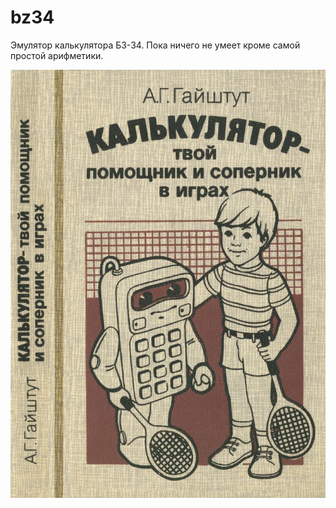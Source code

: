 # bz34

Эмулятор калькулятора БЗ-34. Пока ничего не умеет кроме самой простой арифметики.

![](bz34.png)
